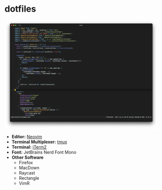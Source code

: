 # dotfiles

![](https://raw.githubusercontent.com/obsfx/dotfiles/main/s.png)

- **Editor:** [Neovim](https://neovim.io/)
- **Terminal Multiplexer:** [tmux](https://github.com/tmux/tmux)
- **Terminal:** [iTerm2](https://iterm2.com/)
- **Font:** JetBrains Nerd Font Mono
- **Other Software**
   - Firefox
   - MacDown
   - Raycast
   - Rectangle
   - VimR

